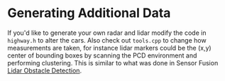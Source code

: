 # Generating Additional Data

If you'd like to generate your own radar and lidar modify the code in `highway.h` to alter the cars.
Also check out `tools.cpp` to change how measurements are taken, for instance lidar markers could be the (x,y)
center of bounding boxes by scanning the PCD environment and performing clustering.
This is similar to what was done in Sensor Fusion [Lidar Obstacle Detection].

[Lidar Obstacle Detection]: https://github.com/alvgaona/lidar-obstacle-detection
